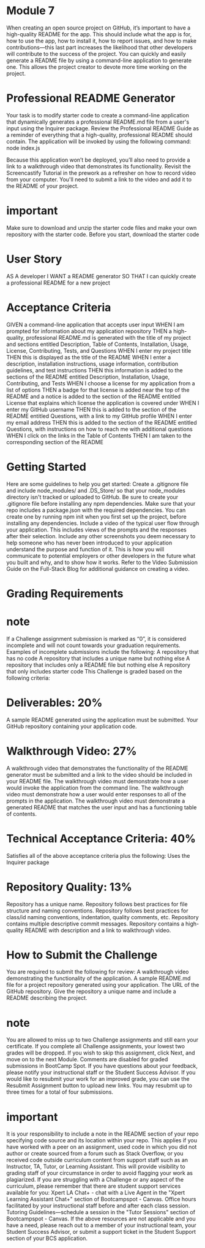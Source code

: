 # Module 7
When creating an open source project on GitHub, it’s important to have a high-quality README for the app. This should include what the app is for, how to use the app, how to install it, how to report issues, and how to make contributions—this last part increases the likelihood that other developers will contribute to the success of the project.
You can quickly and easily generate a README file by using a command-line application to generate one. This allows the project creator to devote more time working on the project.

# Professional README Generator
Your task is to modify starter code to create a command-line application that dynamically generates a professional README.md file from a user's input using the Inquirer package.
Review the Professional README Guide
 as a reminder of everything that a high-quality, professional README should contain.
The application will be invoked by using the following command:
node index.js

Because this application won’t be deployed, you’ll also need to provide a link to a walkthrough video that demonstrates its functionality. Revisit the Screencastify Tutorial in the prework as a refresher on how to record video from your computer. You'll need to submit a link to the video and add it to the README of your project.

# important
Make sure to download and unzip the starter code files and make your own repository with the starter code.
Before you start, download the starter code

# User Story
AS A developer
I WANT a README generator
SO THAT I can quickly create a professional README for a new project

# Acceptance Criteria
GIVEN a command-line application that accepts user input
WHEN I am prompted for information about my application repository
THEN a high-quality, professional README.md is generated with the title of my project and sections entitled Description, Table of Contents, Installation, Usage, License, Contributing, Tests, and Questions
WHEN I enter my project title
THEN this is displayed as the title of the README
WHEN I enter a description, installation instructions, usage information, contribution guidelines, and test instructions
THEN this information is added to the sections of the README entitled Description, Installation, Usage, Contributing, and Tests
WHEN I choose a license for my application from a list of options
THEN a badge for that license is added near the top of the README and a notice is added to the section of the README entitled License that explains which license the application is covered under
WHEN I enter my GitHub username
THEN this is added to the section of the README entitled Questions, with a link to my GitHub profile
WHEN I enter my email address
THEN this is added to the section of the README entitled Questions, with instructions on how to reach me with additional questions
WHEN I click on the links in the Table of Contents
THEN I am taken to the corresponding section of the README

# Getting Started
Here are some guidelines to help you get started:
Create a .gitignore file and include node_modules/ and .DS_Store/ so that your node_modules directory isn't tracked or uploaded to GitHub. Be sure to create your .gitignore file before installing any npm dependencies.
Make sure that your repo includes a package.json with the required dependencies. You can create one by running npm init when you first set up the project, before installing any dependencies.
Include a video of the typical user flow through your application. This includes views of the prompts and the responses after their selection.
Include any other screenshots you deem necessary to help someone who has never been introduced to your application understand the purpose and function of it. This is how you will communicate to potential employers or other developers in the future what you built and why, and to show how it works.
Refer to the Video Submission Guide on the Full-Stack Blog for additional guidance on creating a video.

# Grading Requirements

# note
If a Challenge assignment submission is marked as “0”, it is considered incomplete and will not count towards your graduation requirements. Examples of incomplete submissions include the following:
A repository that has no code
A repository that includes a unique name but nothing else
A repository that includes only a README file but nothing else
A repository that only includes starter code
This Challenge is graded based on the following criteria:

# Deliverables: 20%
A sample README generated using the application must be submitted.
Your GitHub repository containing your application code.

# Walkthrough Video: 27%
A walkthrough video that demonstrates the functionality of the README generator must be submitted and a link to the video should be included in your README file.
The walkthrough video must demonstrate how a user would invoke the application from the command line.
The walkthrough video must demonstrate how a user would enter responses to all of the prompts in the application.
The walkthrough video must demonstrate a generated README that matches the user input and has a functioning table of contents.

# Technical Acceptance Criteria: 40%
Satisfies all of the above acceptance criteria plus the following:
Uses the Inquirer package

# Repository Quality: 13%
Repository has a unique name.
Repository follows best practices for file structure and naming conventions.
Repository follows best practices for class/id naming conventions, indentation, quality comments, etc.
Repository contains multiple descriptive commit messages.
Repository contains a high-quality README with description and a link to walkthrough video.

# How to Submit the Challenge
You are required to submit the following for review:
A walkthrough video demonstrating the functionality of the application.
A sample README.md file for a project repository generated using your application.
The URL of the GitHub repository. Give the repository a unique name and include a README describing the project.

# note
You are allowed to miss up to two Challenge assignments and still earn your certificate. If you complete all Challenge assignments, your lowest two grades will be dropped. If you wish to skip this assignment, click Next, and move on to the next Module.
Comments are disabled for graded submissions in BootCamp Spot. If you have questions about your feedback, please notify your instructional staff or the Student Success Advisor. If you would like to resubmit your work for an improved grade, you can use the Resubmit Assignment button to upload new links. You may resubmit up to three times for a total of four submissions.

# important
It is your responsibility to include a note in the README section of your repo specifying code source and its location within your repo. This applies if you have worked with a peer on an assignment, used code in which you did not author or create sourced from a forum such as Stack Overflow, or you received code outside curriculum content from support staff such as an Instructor, TA, Tutor, or Learning Assistant. This will provide visibility to grading staff of your circumstance in order to avoid flagging your work as plagiarized.
If you are struggling with a Challenge or any aspect of the curriculum, please remember that there are student support services available for you:
Xpert LA Chat+ - chat with a Live Agent in the "Xpert Learning Assistant Chat+" section of Bootcampspot - Canvas.
Office hours facilitated by your instructional staff before and after each class session.
Tutoring Guidelines—schedule a session in the "Tutor Sessions" section of Bootcampspot - Canvas.
If the above resources are not applicable and you have a need, please reach out to a member of your instructional team, your Student Success Advisor, or submit a support ticket in the Student Support section of your BCS application.

